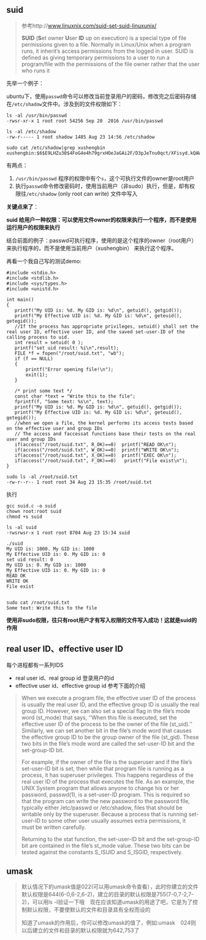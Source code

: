 ## suid

> 参考http://www.linuxnix.com/suid-set-suid-linuxunix/	
>
> **SUID** (**S**et owner **U**ser **ID** up on execution) is a special type of file permissions given to a file. Normally in Linux/Unix when a program runs, it inherit’s access permissions from the logged in user. SUID is defined as giving temporary permissions to a user to run a program/file with the permissions of the file owner rather that the user who runs it

先举一个例子：

ubuntu下，使用`passwd`命令可以修改当前登录用户的密码，修改完之后密码存储在`/etc/shadow`文件中。涉及到的文件权限如下：

```
ls -al /usr/bin/passwd
-rwsr-xr-x 1 root root 54256 Sep 20  2016 /usr/bin/passwd

ls -al /etc/shadow
-rw-r----- 1 root shadow 1485 Aug 23 14:56 /etc/shadow

sudo cat /etc/shadow|grep xushengbin
xushengbin:$6$E9LHZu30$4FoG4e4h79grxHOeJaGAi2F/D3pJeTnu0qct/XFisyd.kQAWRM0u4PJO.2lTeFw9AzowpiYzRQ7ZYGe7qROn2.:17401:0:99999:7:::
```

有两点：

1.  `/usr/bin/passwd` 程序的权限中有个`s`，这个可执行文件的owner是root用户
2.  执行`passwd`命令修改密码时，使用当前用户（非sudo）执行，但是，却有权限往`/etc/shadow` (only root can write) 文件中写入

**关键点来了**：

**suid 给用户一种权限：可以使用文件owner的权限来执行一个程序，而不是使用运行用户的权限来执行**

结合前面的例子：passwd可执行程序，使用的是这个程序的owner（root用户）来执行程序的，而不是使用当前用户（xushengbin） 来执行这个程序。

再看一个我自己写的测试demo:

```
#include <stdio.h>
#include <stdlib.h>
#include <sys/types.h>
#include <unistd.h>

int main()
{
   printf("My UID is: %d. My GID is: %d\n", getuid(), getgid());
   printf("My Effective UID is: %d. My GID is: %d\n", geteuid(), getegid());
   //If the process has appropriate privileges, setuid() shall set the real user ID, effective user ID, and the saved set-user-ID of the calling process to uid.
   int result = setuid( 0 );
   printf("set uid result: %i\n",result);
   FILE *f = fopen("/root/suid.txt", "wb");
   if (f == NULL)
   {
       printf("Error opening file!\n");
       exit(1);
   }
   
   /* print some text */
   const char *text = "Write this to the file";
   fprintf(f, "Some text: %s\n", text);
   printf("My UID is: %d. My GID is: %d\n", getuid(), getgid());
   printf("My Effective UID is: %d. My GID is: %d\n", geteuid(), getegid());
   //when we open a file, the kernel performs its access tests based on the effective user and group IDs
   // The access and faccessat functions base their tests on the real user and group IDs
   if(access("/root/suid.txt", R_OK)==0)  printf("READ OK\n");  
   if(access("/root/suid.txt", W_OK)==0)  printf("WRITE OK\n");  
   if(access("/root/suid.txt", X_OK)==0)  printf("EXEC OK\n");  
   if(access("/root/suid.txt", F_OK)==0)   printf("File exist\n");
}

```

```
sudo ls -al /root/suid.txt
-rw-r--r-- 1 root root 34 Aug 23 15:35 /root/suid.txt
```

执行

```
gcc suid.c -o suid
chown root:root suid
chmod +s suid

ls -al suid
-rwsrwsr-x 1 root root 8704 Aug 23 15:34 suid

./suid 
My UID is: 1000. My GID is: 1000
My Effective UID is: 0. My GID is: 0
set uid result: 0
My UID is: 0. My GID is: 1000
My Effective UID is: 0. My GID is: 0
READ OK
WRITE OK
File exist


sudo cat /root/suid.txt
Some text: Write this to the file
```

**使用非sudo权限，往只有root用户才有写入权限的文件写入成功！这就是suid的作用**

## real user ID、effective user ID

每个进程都有一系列IDS

- real user id、real group id    登录用户的id
- effective user id、effective group id 参考下面的介绍

> When we execute a program file, the effective user ID of the process is usually the
> real user ID, and the effective group ID is usually the real group ID. However, we can
> also set a special flag in the file’s mode word (st_mode) that says, ‘‘When this file is
> executed, set the effective user ID of the process to be the owner of the file (st_uid).’’
> Similarly, we can set another bit in the file’s mode word that causes the effective group
> ID to be the group owner of the file (st_gid). These two bits in the file’s mode word
> are called the set-user-ID bit and the set-group-ID bit.
>
> For example, if the owner of the file is the superuser and if the file’s set-user-ID bit
> is set, then while that program file is running as a process, it has superuser privileges.
> This happens regardless of the real user ID of the process that executes the file. As an
> example, the UNIX System program that allows anyone to change his or her password,
> passwd(1), is a set-user-ID program. This is required so that the program can write the
> new password to the password file, typically either /etc/passwd or /etc/shadow,
> files that should be writable only by the superuser. Because a process that is running
> set-user-ID to some other user usually assumes extra permissions, it must be written
> carefully.
>
> Returning to the stat function, the set-user-ID bit and the set-group-ID bit are
> contained in the file’s st_mode value. These two bits can be tested against the
> constants S_ISUID and S_ISGID, respectively.

## umask

> 默认情况下的umask值是022(可以用umask命令查看），此时你建立的文件默认权限是644(6-0,6-2,6-2)，建立的目录的默认权限是755(7-0,7-2,7-2)，可以用ls -l验证一下哦　现在应该知道umask的用途了吧，它是为了控制默认权限，不要使默认的文件和目录具有全权而设的
>
> 知道了umask的作用后，你可以修改umask的值了，例如:umask　024则以后建立的文件和目录的默认权限就为642,753了

